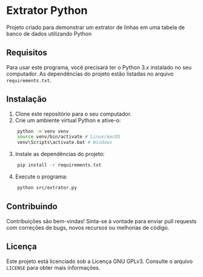 # Extrator Python

Projeto criado para demonstrar um extrator de linhas em uma tabela de banco de dados utilizando Python

## Requisitos

Para usar este programa, você precisará ter o Python 3.x instalado no seu computador. As dependências do projeto estão listadas no arquivo `requirements.txt`.

## Instalação

1. Clone este repositório para o seu computador.
2. Crie um ambiente virtual Python e ative-o:
```bash
	python -m venv venv
	source venv/bin/activate # Linux/macOS
	venv\Scripts\activate.bat # Windows
```
	
3. Instale as dependências do projeto:
```bash
	pip install -r requirements.txt
```

4. Execute o programa:
```bash
	python src/extrator.py
```

## Contribuindo

Contribuições são bem-vindas! Sinta-se à vontade para enviar pull requests com correções de bugs, novos recursos ou melhorias de código.

## Licença

Este projeto está licenciado sob a Licença GNU GPLv3. Consulte o arquivo `LICENSE` para obter mais informações.
